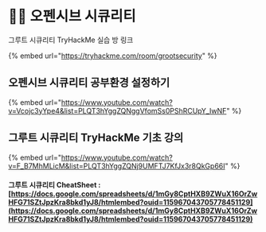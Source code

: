 # 🧑🏫 오펜시브 시큐리티

그루트 시큐리티 TryHackMe 실습 방 링크

{% embed url="https://tryhackme.com/room/grootsecurity" %}

## 오펜시브 시큐리티 공부환경 설정하기

{% embed url="https://www.youtube.com/watch?v=Vcojc3yYpe4&list=PLQT3hYggZQNggVfomSs0PShRCUpY_IwNF" %}

## 그루트   시큐리티 TryHackMe 기초  강의

{% embed url="https://www.youtube.com/watch?v=F_B7MhMLicM&list=PLQT3hYggZQNj9UMFTJ7KfJx3r8QkGp66I" %}



#### 그루트 시큐리티 CheatSheet :[https://docs.google.com/spreadsheets/d/1mGy8CptHXB9ZWuX16OrZwHFG71SZtJpzKra8bkd1yJ8/htmlembed?ouid=115967043705778451129](https://docs.google.com/spreadsheets/d/1mGy8CptHXB9ZWuX16OrZwHFG71SZtJpzKra8bkd1yJ8/htmlembed?ouid=115967043705778451129)

